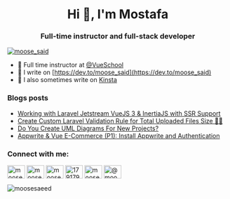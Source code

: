 <h1 align="center">Hi 👋, I'm Mostafa</h1>

<h3 align="center"> Full-time instructor and full-stack developer </h3>

<p align="left"> <a href="https://twitter.com/moose_said" target="blank"><img src="https://img.shields.io/twitter/follow/moose_said?logo=twitter&style=for-the-badge" alt="moose_said" /></a> </p>

- 🔭 Full time instructor at [@VueSchool](https://vueschool.io/)
- 📝 I write on [https://dev.to/moose_said](https://dev.to/moose_said)
- 📝 I also sometimes write on [Kinsta](https://kinsta.com/blog/author/mostafasaid/)

### Blogs posts
<!-- BLOG-POST-LIST:START -->
- [Working with Laravel Jetstream VueJS 3 &amp; InertiaJS with SSR Support](https://dev.to/moose_said/working-with-laravel-jetstream-vuejs-3-inertiajs-with-ssr-support-1ehh)
- [Create Custom Laravel Validation Rule for Total Uploaded Files Size 🚫✅](https://dev.to/moose_said/create-custom-laravel-validation-rule-for-total-uploaded-files-size-1odb)
- [Do You Create UML Diagrams For New Projects?](https://dev.to/moose_said/do-you-create-uml-diagrams-for-new-projects-29a8)
- [Appwrite &amp; Vue E-Commerce &lpar;P1&rpar;: Install Appwrite and Authentication](https://dev.to/moose_said/appwrite-vue-e-commerce-p1-install-appwrite-and-authentication-io8)
<!-- BLOG-POST-LIST:END -->

<h3 align="left">Connect with me:</h3>
<p align="left">
<a href="https://dev.to/moose_said" target="blank"><img align="center" src="https://raw.githubusercontent.com/rahuldkjain/github-profile-readme-generator/master/src/images/icons/Social/devto.svg" alt="moose_said" height="30" width="40" /></a>
<a href="https://twitter.com/moose_said" target="blank"><img align="center" src="https://raw.githubusercontent.com/rahuldkjain/github-profile-readme-generator/master/src/images/icons/Social/twitter.svg" alt="moose_said" height="30" width="40" /></a>
<a href="https://linkedin.com/in/moosesaid" target="blank"><img align="center" src="https://raw.githubusercontent.com/rahuldkjain/github-profile-readme-generator/master/src/images/icons/Social/linked-in-alt.svg" alt="moosesaid" height="30" width="40" /></a>
<a href="https://stackoverflow.com/users/17917955" target="blank"><img align="center" src="https://raw.githubusercontent.com/rahuldkjain/github-profile-readme-generator/master/src/images/icons/Social/stack-overflow.svg" alt="17917955" height="30" width="40" /></a>
<a href="https://www.behance.net/moosesaid" target="blank"><img align="center" src="https://raw.githubusercontent.com/rahuldkjain/github-profile-readme-generator/master/src/images/icons/Social/behance.svg" alt="moosesaid" height="30" width="40" /></a>
<a href="https://hashnode.com/@moosesaid" target="blank"><img align="center" src="https://raw.githubusercontent.com/rahuldkjain/github-profile-readme-generator/master/src/images/icons/Social/hashnode.svg" alt="@moosesaid" height="30" width="40" /></a>
</p>

<p><img align="center" src="https://github-readme-streak-stats.herokuapp.com/?user=moosesaeed&" alt="moosesaeed" /></p>
